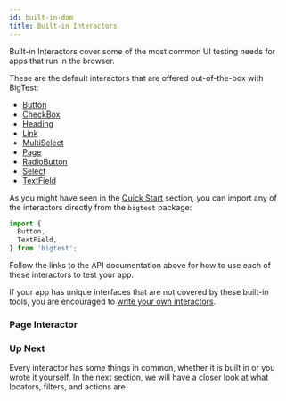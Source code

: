 ```yaml
---
id: built-in-dom
title: Built-in Interactors
---
```


Built-in Interactors cover some of the most common UI testing needs for apps that run in the browser.

These are the default interactors that are offered out-of-the-box with BigTest:

- [Button](/)
- [CheckBox](/)
- [Heading](/)
- [Link](/)
- [MultiSelect](/)
- [Page](/)
- [RadioButton](/)
- [Select](/)
- [TextField](/)

As you might have seen in the [Quick Start](/) section, you can import any of the interactors directly from the `bigtest` package:

```js
import { 
  Button, 
  TextField, 
} from 'bigtest';
```

Follow the links to the API documentation above for how to use each of these interactors to test your app.

If your app has unique interfaces that are not covered by these built-in tools, you are encouraged to [write your own interactors](/).

### Page Interactor
<!-- 
write about page interactor here and also mention how it's more for the bigtest platform
-->

### Up Next

Every interactor has some things in common, whether it is built in or you wrote it yourself. In the next section, we will have a closer look at what locators, filters, and actions are. 
